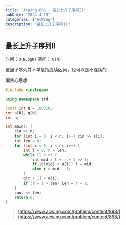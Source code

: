 ```yaml
---
title: "AcWing 896 - 最长上升子序列II"
pubDate: "2024-4-19"
categories: ["AcWing"]
description: "最长上升子序列II"
---
```


## 最长上升子序列II

时间：`O(NLogN)` 空间： `O(N)`

这里子序列并不单是指连续区间，也可以是不连续的

偏贪心思想

```c++
#include <iostream>

using namespace std;

const int N = 100010;
int a[N], q[N];
int n;

int main() {
    cin >> n;
    for (int i = 0; i < n; i++) cin >> a[i];
    int len = 0;
    for (int i = 0; i < n; i++) {
        int l = 0, r = len;
        while (l < r) {
            int mid = l + r + 1 >> 1;
            if (q[mid] < a[i]) l = mid;
            else r = mid - 1;
        }
        q[r + 1] = a[i];
        if (r + 1 > len) len = r + 1;
    }
    cout << len;
    return 0;
}
```

> [https://www.acwing.com/problem/content/898/](https://www.acwing.com/problem/content/898/)
